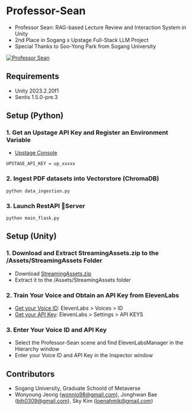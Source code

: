# Professor-Sean
- Professor Sean: RAG-based Lecture Review and Interaction System in Unity
- 2nd Place in Sogang x Upstage Full-Stack LLM Project
- Special Thanks to Soo-Yong Park from Sogang University

[![Professor Sean](https://img.youtube.com/vi/dfF_bsb1AG8/0.jpg)](https://www.youtube.com/watch?v=dfF_bsb1AG8)

## Requirements ##
- Unity 2023.2.20f1
- Sentis 1.5.0-pre.3

## Setup (Python) ##

### 1. Get an Upstage API Key and Register an Environment Variable ###
- [Upstage Console](https://console.upstage.ai/)
```
UPSTAGE_API_KEY = up_xxxxx
```

### 2. Ingest PDF datasets into Vectorstore (ChromaDB) ###

```
python data_ingestion.py
```

### 3. Launch RestAPI Server ###

```
python main_flask.py
```


## Setup (Unity) ##

### 1. Download and Extract StreamingAssets.zip to the /Assets/StreamingAssets Folder ###
- Download [StreamingAssets.zip](https://drive.google.com/file/d/1T6LUoh4jd6EAB6_97-85GVsnGUCodSUj/view?usp=sharing)
- Extract it to the /Assets/StreamingAssets folder

### 2. Train Your Voice and Obtain an API Key from ElevenLabs ###
- [Get your Voice ID](https://elevenlabs.io/app/voice-lab): ElevenLabs > Voices > ID
- [Get your API Key](https://elevenlabs.io/app/settings/api-keys): ElevenLabs > Settings > API KEYS

### 3. Enter Your Voice ID and API Key ###
- Select the Professor-Sean scene and find ElevenLabsManager in the Hierarchy window
- Enter your Voice ID and API Key in the Inspector window

## Contributors ##
- Sogang University, Graduate Schoold of Metaverse
- Wonyoung Jeong (wonnio98@gmail.com), Jonghwan Bae (bjh0309@gmail.com), Sky Kim (loenahmik@gmail.com)
